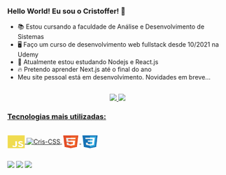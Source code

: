 ### Hello World! Eu sou o Cristoffer! 👋

- 📚 Estou cursando a faculdade de Análise e Desenvolvimento de Sistemas
- 🖥️ Faço um curso de desenvolvimento web fullstack desde 10/2021 na Udemy
- 🚀 Atualmente estou estudando Nodejs e React.js
- 🔥 Pretendo aprender Next.js até o final do ano
- Meu site pessoal está em desenvolvimento. Novidades em breve...

##

<div align="center">
  <a href="https://github.com/Cristoffer-Laner">
  <img height="180em" src="https://github-readme-stats.vercel.app/api?username=Cristoffer-Laner&show_icons=true&theme=merko&include_all_commits=true&count_private=true"/>
  <img height="180em" src="https://github-readme-stats.vercel.app/api/top-langs/?username=Cristoffer-Laner&layout=compact&langs_count=7&theme=merko"/>
</div>
  
### Tecnologias mais utilizadas:
  
<div style="display: inline_block"><br>
  <img align="center" alt="Cris-Js" height="30" width="40" src="https://raw.githubusercontent.com/devicons/devicon/master/icons/javascript/javascript-plain.svg">
  <img align="center" alt="Cris-CSS" height="30" width="40" src="https://cdn.jsdelivr.net/gh/devicons/devicon/icons/nodejs/nodejs-original.svg">
  <img align="center" alt="Cris-HTML" height="30" width="40" src="https://raw.githubusercontent.com/devicons/devicon/master/icons/html5/html5-original.svg">
  <img align="center" alt="Cris-CSS" height="30" width="40" src="https://raw.githubusercontent.com/devicons/devicon/master/icons/css3/css3-original.svg">
</div>
  
  ##
 
<div> 
  <a href="https://www.instagram.com/cristofferlaner/" target="_blank"><img src="https://img.shields.io/badge/-Instagram-%23E4405F?style=for-the-badge&logo=instagram&logoColor=white" target="_blank"></a> 
  <a href = "mailto:cristofferrlaner@hotmail.com"><img src="https://img.shields.io/badge/-Email-%23333?style=for-the-badge&logo=gmail&logoColor=white" target="_blank"></a>
  <a href="https://www.linkedin.com/in/cristofferlaner/" target="_blank"><img src="https://img.shields.io/badge/-LinkedIn-%230077B5?style=for-the-badge&logo=linkedin&logoColor=white" target="_blank"></a>
</div>
